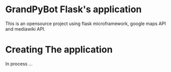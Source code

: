 # GrandPyBot Flask's application
This is an opensource project using flask microframework, google maps API and mediawiki API.

# Creating The application
In process ... 
